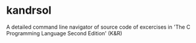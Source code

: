 # kandrsol
A detailed command line navigator of source code of excercises in 'The C Programming Language Second Edition' (K&R)
